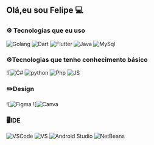 
## Olá,eu sou Felipe 💻　

### **⚙️ Tecnologias que eu uso**
![Golang](https://img.shields.io/badge/Go-00ADD8?style=for-the-badge&logo=go&logoColor=white) ![Dart](https://img.shields.io/badge/Dart-0175C2?style=for-the-badge&logo=dart&logoColor=white) ![Flutter](https://img.shields.io/badge/Flutter-02569B?style=for-the-badge&logo=flutter&logoColor=white) ![Java](https://img.shields.io/badge/Java-ED8B00?style=for-the-badge&logo=openjdk&logoColor=white) ![MySql](https://img.shields.io/badge/MySQL-00000F?style=for-the-badge&logo=mysql&logoColor=white)
### **⚙️Tecnologias que tenho conhecimento básico**
![![C#](https://img.shields.io/badge/C%23-239120?style=for-the-badge&logo=c-sharp&logoColor=white) ![python](https://img.shields.io/badge/Python-3776AB?style=for-the-badge&logo=python&logoColor=white) ![Php](https://img.shields.io/badge/PHP-777BB4?style=for-the-badge&logo=php&logoColor=white) ![JS](https://img.shields.io/badge/JavaScript-F7DF1E?style=for-the-badge&logo=javascript&logoColor=black)

### ✏️Design 
![![Figma](https://img.shields.io/badge/Figma-F24E1E?style=for-the-badge&logo=figma&logoColor=white) ![![Canva](https://img.shields.io/badge/Canva-%2300C4CC.svg?&style=for-the-badge&logo=Canva&logoColor=white)

### 🖥️IDE
![VSCode](https://img.shields.io/badge/Visual_Studio_Code-0078D4?style=for-the-badge&logo=visual%20studio%20code&logoColor=white) ![VS](https://img.shields.io/badge/Visual_Studio-5C2D91?style=for-the-badge&logo=visual%20studio&logoColor=white) ![Android Studio](https://img.shields.io/badge/Android_Studio-3DDC84?style=for-the-badge&logo=android-studio&logoColor=white)   ![NetBeans](https://img.shields.io/badge/apache%20netbeans-1B6AC6?style=for-the-badge&logo=apache%20netbeans%20IDE&logoColor=white)



